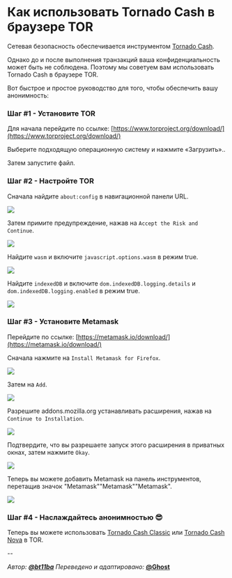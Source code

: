 # Как использовать Tornado Cash в браузере TOR

Сетевая безопасность обеспечивается инструментом [Tornado Cash](https://tornado.cash).

Однако до и после выполнения транзакций ваша конфиденциальность может быть не соблюдена. Поэтому мы советуем вам использовать Tornado Cash в браузере TOR.

Вот быстрое и простое руководство для того, чтобы обеспечить вашу анонимность:

### Шаг **#1 - Установите** TOR

Для начала перейдите по ссылке: [https://www.torproject.org/download/](https://www.torproject.org/download/)

Выберите подходящую операционную систему и нажмите «Загрузить»..

Затем запустите файл.

### Шаг **#2 - Настройте** TOR

Сначала найдите `about:config` в навигационной панели URL.

![](../.gitbook/assets/aboutconfig.png)

Затем примите предупреждение, нажав на `Accept the Risk and Continue`.

![](../.gitbook/assets/aboutconfig2.png)

Найдите `wasm` и включите `javascript.options.wasm` в режим true.

![](../.gitbook/assets/wasm.png)

Найдите `indexedDB` и включите `dom.indexedDB.logging.details` и `dom.indexedDB.logging.enabled` в режим true.

![](../.gitbook/assets/indexeddb.png)

### Шаг **#3 -** Установите Metamask

Перейдите по ссылке: [https://metamask.io/download/](https://metamask.io/download/)

Сначала нажмите на `Install Metamask for Firefox`.

![](../.gitbook/assets/metamaskhome.png)

Затем на `Add`.

![](../.gitbook/assets/addmetamask.png)

Разрешите addons.mozilla.org устанавливать расширения, нажав на `Continue to Installation`.

![](../.gitbook/assets/downloadinstall.png)

Подтвердите, что вы разрешаете запуск этого расширения в приватных окнах, затем нажмите `Okay`.

![](../.gitbook/assets/allowprivateclickokay.png)

Теперь вы можете добавить Metamask на панель инструментов, перетащив значок "Metamask""Metamask""Metamask".

![](../.gitbook/assets/metamaskicon\(1\).gif)

### Шаг **#4 - Наслаждайтесь анонимностью** :sunglasses:

Теперь вы можете использовать [Tornado Cash Classic](https://tornadocash.eth.link) или [Tornado Cash Nova](https://nova.tornadocash.eth.link) в TOR.

--

_Автор:_ [_**@bt11ba**_](https://torn.community/u/bt11ba/)
_Переведено и адаптировано:_ [**@Ghost**](https://torn.community/u/ghost)
